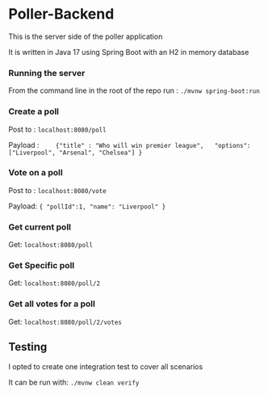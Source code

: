 # Poller-Backend

This is the server side of the poller application

It is written in Java 17 using Spring Boot with an H2 in memory database

### Running the server

From the command line in the root of the repo run :
`./mvnw spring-boot:run
`

### Create a poll

Post to : `localhost:8080/poll`

Payload :
`    {"title" : "Who will win premier league",  
    "options": ["Liverpool", "Arsenal", "Chelsea"]
    }`

### Vote on a poll

Post to : `localhost:8080/vote`

Payload: `{
    "pollId":1,
    "name": "Liverpool"
}`

### Get current poll

Get: `localhost:8080/poll`

### Get Specific poll

Get: `localhost:8080/poll/2`

### Get all votes for a poll

Get: `localhost:8080/poll/2/votes`

## Testing

I opted to create one integration test to cover all scenarios

It can be run with: `./mvnw clean verify`